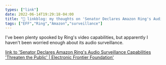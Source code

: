 ```yaml
---
types: ["link"]
date: 2022-06-14T19:29:18-04:00
title: "🔗 linkblog: my thoughts on 'Senator Declares Amazon Ring's Audio Surveillance Capabilities 'Threaten the Public' | Electronic Frontier Foundation'"
tags: ["EFF","Ring","Amazon","surveillance"]
---
```

I've been plenty spooked by Ring's video capabilities, but apparently I haven't been worried enough about its audio surveillance.
 

[link to 'Senator Declares Amazon Ring's Audio Surveillance Capabilities 'Threaten the Public' | Electronic Frontier Foundation'](https://www.eff.org/deeplinks/2022/06/senator-declares-concern-about-amazon-rings-audio-surveillance-capabilities)
